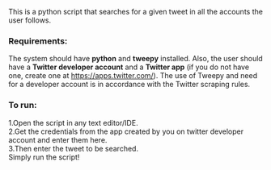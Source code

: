 This is a python script that searches for a given tweet in all the accounts the user follows.

### Requirements:
The system should have **python** and **tweepy** installed. Also, the user should have a **Twitter developer account** and a **Twitter app** (if you do not have one, create one at https://apps.twitter.com/). The use of Tweepy and need for a developer account is in accordance with the Twitter scraping rules.

### To run:
1.Open the script in any text editor/IDE.  
2.Get the credentials from the app created by you on twitter developer account and enter them here.  
3.Then enter the tweet to be searched.  
Simply run the script!  

